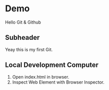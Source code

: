 # Demo

Hello Git & Github

## Subheader

Yeay this is my first Git.

## Local Development Computer

1. Open index.html in browser.
2. Inspect Web Element with Browser Inspector.